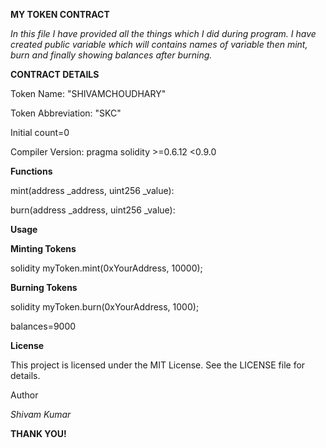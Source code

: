 **MY TOKEN CONTRACT**

_In this file I have provided all the things which I did during program.
I have created public variable which will contains names of variable then mint, burn and finally showing balances after burning._

**CONTRACT DETAILS**

Token Name: "SHIVAMCHOUDHARY"

Token Abbreviation: "SKC"

Initial count=0

Compiler Version: pragma solidity >=0.6.12 <0.9.0

**Functions**

mint(address _address, uint256 _value): 

burn(address _address, uint256 _value): 

**Usage**

**Minting Tokens**

solidity
myToken.mint(0xYourAddress, 10000);

**Burning Tokens**

solidity
myToken.burn(0xYourAddress, 1000);

balances=9000

**License**

This project is licensed under the MIT License. See the LICENSE file for details.

Author 

_Shivam Kumar_

**THANK YOU!**
